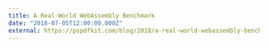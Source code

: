 ```yaml
---
title: A Real-World WebAssembly Benchmark
date: "2018-07-05T12:00:00.000Z"
external: https://pspdfkit.com/blog/2018/a-real-world-webassembly-benchmark/
---
```

